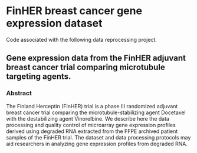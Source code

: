 # FinHER breast cancer gene expression dataset

Code associated with the following data reprocessing project.

## Gene expression data from the FinHER adjuvant breast cancer trial comparing microtubule targeting agents.

### Abstract

The Finland Herceptin (FinHER) trial is a phase III randomized adjuvant breast cancer trial comparing the microtubule-stabilizing agent Docetaxel with the destabilizing agent Vinorelbine. We describe here the data processing and quality control of microarray gene expression profiles derived using degraded RNA extracted from the FFPE archived patient samples of the FinHER trial. The dataset and data processing protocols may aid researchers in analyzing gene expression profiles from degraded RNA.
